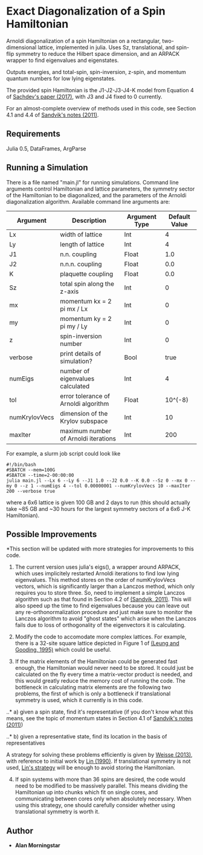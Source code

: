 # Exact Diagonalization of a Spin Hamiltonian
Arnoldi diagonalization of a spin Hamiltonian on a rectangular, two-dimensional lattice, implemented in julia. Uses Sz, translational, and spin-flip symmetry to reduce the Hilbert space dimension, and an ARPACK wrapper to find eigenvalues and eigenstates.

Outputs energies, and total-spin, spin-inversion, z-spin, and momentum quantum numbers for low lying eigenstates.

The provided spin Hamiltonian is the J1-J2-J3-J4-K model from Equation 4 of [Sachdev's paper (2017)](https://arxiv.org/abs/1705.06289), with J3 and J4 fixed to 0 currently.

For an almost-complete overview of methods used in this code, see Section 4.1 and 4.4 of [Sandvik's notes (2011)](https://arxiv.org/abs/1101.3281).

## Requirements
Julia 0.5, DataFrames, ArgParse

## Running a Simulation
There is a file named "main.jl" for running simulations. Command line arguments control Hamiltonian and lattice parameters, the symmetry sector of the Hamiltonian to be diagonalized, and the parameters of the Arnoldi diagonalization algorithm. Available command line arguments are:

| Argument        | Description           | Argument Type  |  Default Value |
| ------------- |-------------| -----| ----|
| Lx      | width of lattice | Int | 4 |
| Ly      | length of lattice      |   Int | 4 |
| J1 | n.n. coupling      |    Float | 1.0 |
| J2  | n.n.n. coupling  | Float  | 0.0  |
| K  | plaquette coupling  | Float  | 0.0  |
| Sz  | total spin along the z-axis  | Int  | 0  |
| mx  | momentum kx = 2 pi mx / Lx  | Int  | 0  |
| my  | momentum ky = 2 pi my / Ly  | Int  | 0  |
| z  | spin-inversion number  | Int  | 0  |
| verbose  | print details of simulation?  | Bool  | true  |
| numEigs  | number of eigenvalues calculated  | Int  | 4  |
| tol  | error tolerance of Arnoldi algorithm  | Float  | 10^(-8)  |
| numKrylovVecs  | dimension of the Krylov subspace  | Int  | 10  |
| maxIter  | maximum number of Arnoldi iterations  | Int  | 200  |

For example, a slurm job script could look like

```
#!/bin/bash                                                                        
#SBATCH --mem=100G                                                                                              
#SBATCH --time=2-00:00:00                                                                                       
julia main.jl --Lx 6 --Ly 6 --J1 1.0 --J2 0.0 --K 0.0 --Sz 0 --mx 0 --my 0 --z 1 --numEigs 4 --tol 0.00000001 --numKrylovVecs 10 --maxIter 200 --verbose true
```

where a 6x6 lattice is given 100 GB and 2 days to run (this should actually take ~85 GB and ~30 hours for the largest symmetry sectors of a 6x6 J-K Hamiltonian).

## Possible Improvements

*This section will be updated with more strategies for improvements to this code.

1. The current version uses julia's eigs(), a wrapper around ARPACK, which uses implicitely restarted Arnoldi iterations to find low lying eigenvalues. This method stores on the order of numKrylovVecs vectors, which is significantly larger than a Lanczos method, which only requires you to store three. So, need to implement a simple Lanczos algorithm such as that found in Section 4.2 of [(Sandvik, 2011)](https://arxiv.org/abs/1101.3281). This will also speed up the time to find eigenvalues because you can leave out any re-orthonormalization procedure and just make sure to monitor the Lanczos algorithm to avoid "ghost states" which arise when the Lanczos fails due to loss of orthogonality of the eigenvectors it is calculating.

2. Modify the code to accomodate more complex lattices. For example, there is a 32-site square lattice depicted in Figure 1 of [(Leung and Gooding, 1995)](https://journals.aps.org/prb/pdf/10.1103/PhysRevB.52.R15711) which could be useful.

3. If the matrix elements of the Hamiltonian could be generated fast enough, the Hamiltonian would never need to be stored. It could just be calculated on the fly every time a matrix-vector product is needed, and this would greatly reduce the memory cost of running the code. The bottleneck in calculating matrix elements are the following two problems, the first of which is only a bottleneck if translational symmetry is used, which it currently is in this code.

..* a) given a spin state, find it's representative (if you don't know what this means, see the topic of momentum states in Section 4.1 of [Sandvik's notes (2011)](https://arxiv.org/abs/1101.3281)) 

..* b) given a representative state, find its location in the basis of representatives

A strategy for solving these problems efficiently is given by [Weisse (2013)](https://arxiv.org/abs/1210.1701), with reference to initial work by [Lin (1990)](https://journals.aps.org/prb/abstract/10.1103/PhysRevB.42.6561). If translational symmetry is not used, [Lin's strategy](https://journals.aps.org/prb/abstract/10.1103/PhysRevB.42.6561) will be enough to avoid storing the Hamiltonian.

4. If spin systems with more than 36 spins are desired, the code would need to be modified to be massively parallel. This means dividing the Hamiltonian up into chunks which fit on single cores, and communicating between cores only when absolutely necessary. When using this strategy, one should carefully consider whether using translational symmetry is worth it. 

## Author

* **Alan Morningstar**

